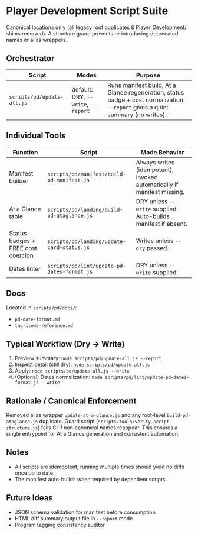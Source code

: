 # Player Development Script Suite

Canonical locations only (all legacy root duplicates & Player Development/ shims removed). A structure guard prevents re‑introducing deprecated names or alias wrappers.

## Orchestrator

| Script | Modes | Purpose |
|--------|-------|---------|
| `scripts/pd/update-all.js` | default: DRY, `--write`, `--report` | Runs manifest build, At a Glance regeneration, status badge + cost normalization. `--report` gives a quiet summary (no writes). |

## Individual Tools

| Function | Script | Mode Behavior |
|----------|--------|---------------|
| Manifest builder | `scripts/pd/manifest/build-pd-manifest.js` | Always writes (idempotent), invoked automatically if manifest missing. |
| At a Glance table | `scripts/pd/landing/build-pd-ataglance.js` | DRY unless `--write` supplied. Auto-builds manifest if absent. |
| Status badges + FREE cost coercion | `scripts/pd/landing/update-card-status.js` | Writes unless `--dry` passed. |
| Dates linter | `scripts/pd/lint/update-pd-dates-format.js` | DRY unless `--write` supplied. |

## Docs

Located in `scripts/pd/docs/`:

- `pd-date-format.md`
- `tag-items-reference.md`

## Typical Workflow (Dry → Write)

1. Preview summary: `node scripts/pd/update-all.js --report`
2. Inspect detail (still dry): `node scripts/pd/update-all.js`
3. Apply: `node scripts/pd/update-all.js --write`
4. (Optional) Dates normalization: `node scripts/pd/lint/update-pd-dates-format.js --write`

## Rationale / Canonical Enforcement

Removed alias wrapper `update-at-a-glance.js` and any root-level `build-pd-ataglance.js` duplicate. Guard script (`scripts/tools/verify-script-structure.js`) fails CI if non‑canonical names reappear. This ensures a single entrypoint for At a Glance generation and consistent automation.

## Notes

- All scripts are idempotent; running multiple times should yield no diffs once up to date.
- The manifest auto-builds when required by dependent scripts.

## Future Ideas

- JSON schema validation for manifest before consumption
- HTML diff summary output file in `--report` mode
- Program tagging consistency auditor
